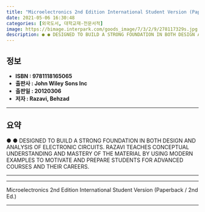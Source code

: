 ```yaml
---
title: "Microelectronics 2nd Edition International Student Version (Paperback / 2nd Ed.)"
date: 2021-05-06 16:30:48
categories: [외국도서, 대학교재-전문서적]
image: https://bimage.interpark.com/goods_image/7/3/2/9/278117329s.jpg
description: ● ● DESIGNED TO BUILD A STRONG FOUNDATION IN BOTH DESIGN AND ANALYSIS OF ELECTRONIC CIRCUITS. RAZAVI TEACHES CONCEPTUAL UNDERSTANDING AND MASTERY OF THE MATER
---
```


## **정보**

- **ISBN : 9781118165065**
- **출판사 : John Wiley   Sons Inc**
- **출판일 : 20120306**
- **저자 : Razavi, Behzad**

------



## **요약**

●  ●  DESIGNED TO BUILD A STRONG FOUNDATION IN BOTH DESIGN AND ANALYSIS OF ELECTRONIC CIRCUITS. RAZAVI TEACHES CONCEPTUAL UNDERSTANDING AND MASTERY OF THE MATERIAL BY USING MODERN EXAMPLES TO MOTIVATE AND PREPARE STUDENTS FOR ADVANCED COURSES AND THEIR CAREERS.

------



------


Microelectronics 2nd Edition International Student Version (Paperback / 2nd Ed.) 

------


